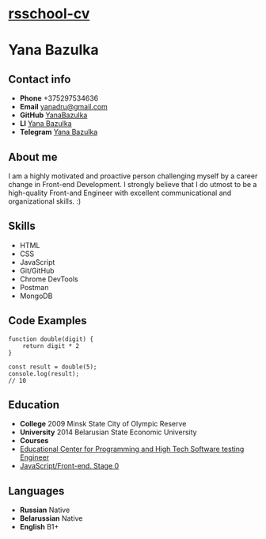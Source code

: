 # [__rsschool-cv__]()
# Yana Bazulka 


## Contact info
* __Phone__ +375297534636
* __Email__ yanadru@gmail.com
* __GitHub__ [YanaBazulka](https://github.com/YanaBazulka)
* __LI__ [Yana Bazulka](https://www.linkedin.com/in/yana-bazulka/)
* __Telegram__ [Yana Bazulka](https://t.me/yanabazulka)

## About me
I am a highly motivated and proactive person challenging myself by a career change in Front-end Development. I strongly believe that I do utmost to be a high-quality  Front-and Engineer with excellent communicational and organizational skills. :)

## Skills
* HTML
* CSS
* JavaScript
* Git/GitHub
* Chrome DevTools
* Postman
* MongoDB

## Code Examples
```
function double(digit) { 
    return digit * 2 
}

const result = double(5);
console.log(result);
// 10

```

## Education
* __College__ 2009 Minsk State City of Olympic Reserve 
* __University__ 2014 Belarusian State Economic University
* __Courses__
 * [Educational Center for Programming and High Tech
Software testing Engineer](https://www.it-academy.by/course/software-testing-engineer/st1-funktsionalnoe-testirovanie-po/)
 * [JavaScript/Front-end. Stage 0](https://wearecommunity.io/events/js-stage0-rs-2022q2)

## Languages
* __Russian__ Native
* __Belarussian__ Native
* __English__ B1+